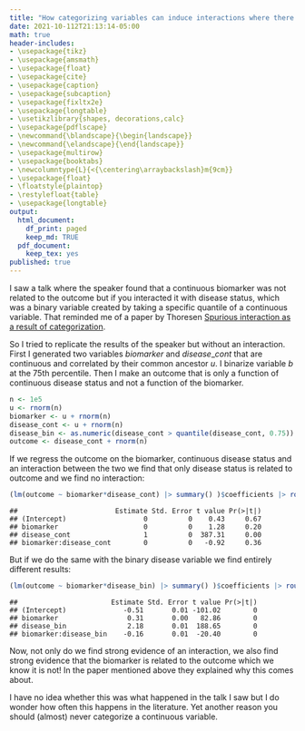 ```yaml
---
title: "How categorizing variables can induce interactions where there are none"
date: 2021-10-112T21:13:14-05:00
math: true
header-includes:
- \usepackage{tikz}
- \usepackage{amsmath}
- \usepackage{float}
- \usepackage{cite}
- \usepackage{caption}
- \usepackage{subcaption}
- \usepackage{fixltx2e}
- \usepackage{longtable}
- \usetikzlibrary{shapes, decorations,calc}
- \usepackage{pdflscape}
- \newcommand{\blandscape}{\begin{landscape}}
- \newcommand{\elandscape}{\end{landscape}}
- \usepackage{multirow}
- \usepackage{booktabs}
- \newcolumntype{L}{<{\centering\arraybackslash}m{9cm}}
- \usepackage{float}
- \floatstyle{plaintop}
- \restylefloat{table}
- \usepackage{longtable}
output:
  html_document:
    df_print: paged
    keep_md: TRUE
  pdf_document:
    keep_tex: yes
published: true
---
```



I saw a talk where the speaker found that a continuous biomarker was not related to the outcome but if you interacted it with disease status, which was a binary variable created by taking a specific quantile of a continuous variable. That reminded me of a paper by Thoresen [Spurious interaction as a result of categorization](https://bmcmedresmethodol.biomedcentral.com/articles/10.1186/s12874-019-0667-2). 

So I tried to replicate the results of the speaker but without an interaction. First I generated two variables $biomarker$ and $disease\_cont$ that are continuous and correlated by their common ancestor $u$. I binarize variable $b$ at the 75th percentile. Then I make an outcome that is only a function of continuous disease status and not a function of the biomarker. 


```r
n <- 1e5
u <- rnorm(n)
biomarker <- u + rnorm(n)
disease_cont <- u + rnorm(n)
disease_bin <- as.numeric(disease_cont > quantile(disease_cont, 0.75))
outcome <- disease_cont + rnorm(n)
```

If we regress the outcome on the biomarker, continuous disease status and an interaction between the two we find that only disease status is related to outcome and we find no interaction:


```r
(lm(outcome ~ biomarker*disease_cont) |> summary() )$coefficients |> round(2)
```

```
##                        Estimate Std. Error t value Pr(>|t|)
## (Intercept)                   0          0    0.43     0.67
## biomarker                     0          0    1.28     0.20
## disease_cont                  1          0  387.31     0.00
## biomarker:disease_cont        0          0   -0.92     0.36
```

But if we do the same with the binary disease variable we find entirely different results: 

```r
(lm(outcome ~ biomarker*disease_bin) |> summary() )$coefficients |> round(2)
```

```
##                       Estimate Std. Error t value Pr(>|t|)
## (Intercept)              -0.51       0.01 -101.02        0
## biomarker                 0.31       0.00   82.86        0
## disease_bin               2.18       0.01  188.65        0
## biomarker:disease_bin    -0.16       0.01  -20.40        0
```

Now, not only do we find strong evidence of an interaction, we also find strong evidence that the biomarker is related to the outcome which we know it is not! In the paper mentioned above they explained why this comes about.

I have no idea whether this was what happened in the talk I saw but I do wonder how often this happens in the literature. Yet another reason you should (almost) never categorize a continuous variable.
